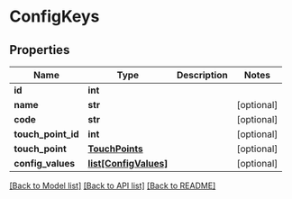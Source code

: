 # ConfigKeys

## Properties
Name | Type | Description | Notes
------------ | ------------- | ------------- | -------------
**id** | **int** |  | 
**name** | **str** |  | [optional] 
**code** | **str** |  | [optional] 
**touch_point_id** | **int** |  | [optional] 
**touch_point** | [**TouchPoints**](TouchPoints.md) |  | [optional] 
**config_values** | [**list[ConfigValues]**](ConfigValues.md) |  | [optional] 

[[Back to Model list]](../README.md#documentation-for-models) [[Back to API list]](../README.md#documentation-for-api-endpoints) [[Back to README]](../README.md)


